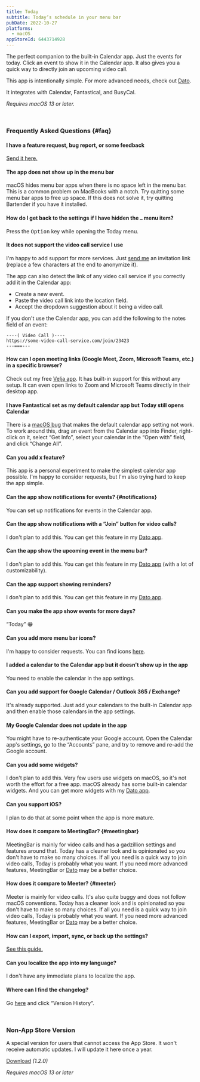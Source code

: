 ```yaml
---
title: Today
subtitle: Today’s schedule in your menu bar
pubDate: 2022-10-27
platforms:
  - macOS
appStoreId: 6443714928
---
```


The perfect companion to the built-in Calendar app. Just the events for today. Click an event to show it in the Calendar app. It also gives you a quick way to directly join an upcoming video call.

This app is intentionally simple. For more advanced needs, check out [Dato](/dato).

It integrates with Calendar, Fantastical, and BusyCal.

*Requires macOS 13 or later.*

<br>

### Frequently Asked Questions {#faq}

#### I have a feature request, bug report, or some feedback

[Send it here.](https://sindresorhus.com/feedback?product=Today&referrer=Website-FAQ)

#### The app does not show up in the menu bar

macOS hides menu bar apps when there is no space left in the menu bar. This is a common problem on MacBooks with a notch. Try quitting some menu bar apps to free up space. If this does not solve it, try quitting Bartender if you have it installed.

#### How do I get back to the settings if I have hidden the `…` menu item?

Press the <kbd>Option</kbd> key while opening the Today menu.

#### It does not support the video call service I use

I'm happy to add support for more services. Just [send me](https://sindresorhus.com/feedback?product=Today&referrer=Website-FAQ) an invitation link (replace a few characters at the end to anonymize it).

The app can also detect the link of any video call service if you correctly add it in the Calendar app:
- Create a new event.
- Paste the video call link into the location field.
- Accept the dropdown suggestion about it being a video call.

If you don't use the Calendar app, you can add the following to the notes field of an event:

```
----( Video Call )----
https://some-video-call-service.com/join/23423
---===---
```

#### How can I open meeting links (Google Meet, Zoom, Microsoft Teams, etc.) in a specific browser?

Check out my free [Velja app](https://sindresorhus.com/velja). It has built-in support for this without any setup. It can even open links to Zoom and Microsoft Teams directly in their desktop app.

#### I have Fantastical set as my default calendar app but Today still opens Calendar

There is a [macOS bug](https://github.com/feedback-assistant/reports/issues/290) that makes the default calendar app setting not work. To work around this, drag an event from the Calendar app into Finder, right-click on it, select “Get Info”, select your calendar in the “Open with” field, and click “Change All”.

#### Can you add x feature?

This app is a personal experiment to make the simplest calendar app possible. I'm happy to consider requests, but I'm also trying hard to keep the app simple.

#### Can the app show notifications for events? {#notifications}

You can set up notifications for events in the Calendar app.

#### Can the app show notifications with a “Join” button for video calls?

I don't plan to add this. You can get this feature in my [Dato app](/dato).

#### Can the app show the upcoming event in the menu bar?

I don't plan to add this. You can get this feature in my [Dato app](/dato) (with a lot of customizability).

#### Can the app support showing reminders?

I don't plan to add this. You can get this feature in my [Dato app](/dato).

#### Can you make the app show events for more days?

“Today” 😁

#### Can you add more menu bar icons?

I'm happy to consider requests. You can find icons [here](https://developer.apple.com/sf-symbols/).

#### I added a calendar to the Calendar app but it doesn't show up in the app

You need to enable the calendar in the app settings.

#### Can you add support for Google Calendar / Outlook 365 / Exchange?

It's already supported. Just add your calendars to the built-in Calendar app and then enable those calendars in the app settings.

#### My Google Calendar does not update in the app

You might have to re-authenticate your Google account. Open the Calendar app's settings, go to the “Accounts” pane, and try to remove and re-add the Google account.

#### Can you add some widgets?

I don't plan to add this. Very few users use widgets on macOS, so it's not worth the effort for a free app. macOS already has some built-in calendar widgets. And you can get more widgets with my [Dato app](/dato).

#### Can you support iOS?

I plan to do that at some point when the app is more mature.

#### How does it compare to MeetingBar? {#meetingbar}

MeetingBar is mainly for video calls and has a gadzillion settings and features around that. Today has a cleaner look and is opinionated so you don't have to make so many choices. If all you need is a quick way to join video calls, Today is probably what you want. If you need more advanced features, MeetingBar or [Dato](/dato) may be a better choice.

#### How does it compare to Meeter? {#meeter}

Meeter is mainly for video calls. It's also quite buggy and does not follow macOS conventions. Today has a cleaner look and is opinionated so you don't have to make so many choices. If all you need is a quick way to join video calls, Today is probably what you want. If you need more advanced features, MeetingBar or [Dato](/dato) may be a better choice.

#### How can I export, import, sync, or back up the settings?

[See this guide.](https://github.com/sindresorhus/guides/blob/main/backup-app-settings.md)

#### Can you localize the app into my language?

I don't have any immediate plans to localize the app.

#### Where can I find the changelog?

Go [here](https://apps.apple.com/app/id6443714928) and click “Version History”.

<br>

### Non-App Store Version

A special version for users that cannot access the App Store. It won't receive automatic updates. I will update it here once a year.

[Download](https://dsc.cloud/sindresorhus/Today-1.2.0-1668625200) *(1.2.0)*

*Requires macOS 13 or later*
